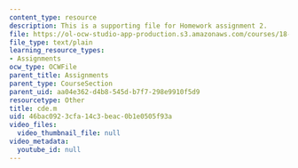 ```yaml
---
content_type: resource
description: This is a supporting file for Homework assignment 2.
file: https://ol-ocw-studio-app-production.s3.amazonaws.com/courses/18-086-mathematical-methods-for-engineers-ii-spring-2006/46bac0923cfa14c3beac0b1e0505f93a_cde.m
file_type: text/plain
learning_resource_types:
- Assignments
ocw_type: OCWFile
parent_title: Assignments
parent_type: CourseSection
parent_uid: aa04e362-d4b8-545d-b7f7-298e9910f5d9
resourcetype: Other
title: cde.m
uid: 46bac092-3cfa-14c3-beac-0b1e0505f93a
video_files:
  video_thumbnail_file: null
video_metadata:
  youtube_id: null
---
```

